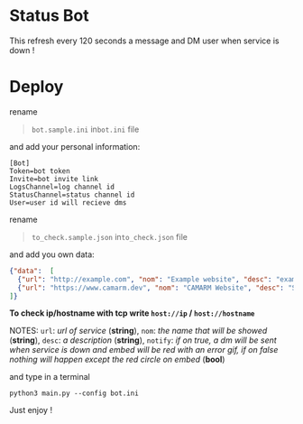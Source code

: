 # Status Bot
This refresh every 120 seconds a message and DM user when service is down !

# Deploy
rename
> `bot.sample.ini` in`bot.ini` file

and add your personal information:
```
[Bot]
Token=bot token
Invite=bot invite link
LogsChannel=log channel id
StatusChannel=status channel id
User=user id will recieve dms
```
rename
> `to_check.sample.json` in`to_check.json` file

and add you own data:
```json
{"data":  [
  {"url": "http://example.com", "nom": "Example website", "desc": "example website desc", "notify": true},
  {"url": "https://www.camarm.dev", "nom": "CAMARM Website", "desc": "Site officiel de CAMARM-DEV.", "notify": false}
]}
```

**To check ip/hostname with tcp write `host://ip` / `host://hostname`**

NOTES: `url`: _url of service_ (**string**), `nom`: _the name that will be showed_ (**string**), `desc`: _a description_ (**string**), `notify`: _if on true, a dm will be sent when service is down and embed will be red with an error gif, if on false nothing will happen except the red circle on embed_ (**bool**)

and type in a terminal
```shell
python3 main.py --config bot.ini
``` 

Just enjoy !